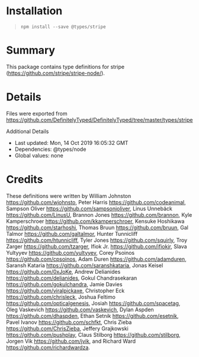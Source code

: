 # Installation
> `npm install --save @types/stripe`

# Summary
This package contains type definitions for stripe (https://github.com/stripe/stripe-node/).

# Details
Files were exported from https://github.com/DefinitelyTyped/DefinitelyTyped/tree/master/types/stripe

Additional Details
 * Last updated: Mon, 14 Oct 2019 16:05:32 GMT
 * Dependencies: @types/node
 * Global values: none

# Credits
These definitions were written by William Johnston <https://github.com/wjohnsto>, Peter Harris <https://github.com/codeanimal>, Sampson Oliver <https://github.com/sampsonjoliver>, Linus Unnebäck <https://github.com/LinusU>, Brannon Jones <https://github.com/brannon>, Kyle Kamperschroer <https://github.com/kkamperschroer>, Kensuke Hoshikawa <https://github.com/starhoshi>, Thomas Bruun <https://github.com/bruun>, Gal Talmor <https://github.com/galtalmor>, Hunter Tunnicliff <https://github.com/htunnicliff>, Tyler Jones <https://github.com/squirly>, Troy Zarger <https://github.com/tzarger>, Ifiok Jr. <https://github.com/ifiokjr>, Slava Yultyyev <https://github.com/yultyyev>, Corey Psoinos <https://github.com/cpsoinos>, Adam Duren <https://github.com/adamduren>, Saransh Kataria <https://github.com/saranshkataria>, Jonas Keisel <https://github.com/0xJoKe>, Andrew Delianides <https://github.com/delianides>, Gokul Chandrasekaran <https://github.com/gokulchandra>, Jamie Davies <https://github.com/viralpickaxe>, Christopher Eck <https://github.com/chrisleck>, Joshua Feltimo <https://github.com/opticalgenesis>, Josiah <https://github.com/spacetag>, Oleg Vaskevich <https://github.com/vaskevich>, Dylan Aspden <https://github.com/dhaspden>, Ethan Setnik <https://github.com/esetnik>, Pavel Ivanov <https://github.com/schfkt>, Chris Zieba <https://github.com/ChrisZieba>, Jeffery Grajkowski <https://github.com/pushplay>, Claus Stilborg <https://github.com/stilborg>, Jorgen Vik <https://github.com/jvik>, and Richard Ward <https://github.com/richardwardza>.
